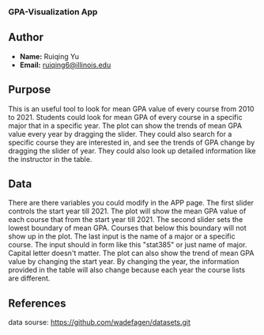 ### GPA-Visualization App

## Author

 - **Name:** Ruiqing Yu
 - **Email:** ruiqing6@illinois.edu

## Purpose

This is an useful tool to look for mean GPA value of every course from 2010 to 2021.
Students could look for mean GPA of every course in a specific major that in a specific year. The plot can show the trends of mean GPA value every year by dragging the slider.
They could also search for a specific course they are interested in, and see the trends of GPA change by dragging the slider of year.
They could also look up detailed information like the instructor in the table.

## Data

There are there variables you could modify in the APP page. The first slider controls the start year till 2021. The plot will show the mean GPA value of each course that from the start year till 2021. The second slider sets the lowest boundary of mean GPA. Courses that below this boundary will not show up in the plot. The last input is the name of a major or a specific course. The input should in form like this "stat385" or just name of major. Capital letter doesn't matter. The plot can also show the trend of mean GPA value by changing the start year. By changing the year, the information provided in the table will also change because each year the course lists are different. 

## References

data sourse: 
https://github.com/wadefagen/datasets.git

